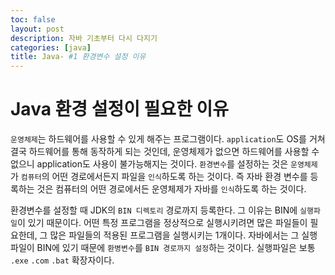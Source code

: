 ```yaml
---
toc: false
layout: post
description: 자바 기초부터 다시 다지기
categories: [java]
title: Java- #1 환경변수 설정 이유
---
```

# Java 환경 설정이 필요한 이유

`운영체제`는 하드웨어를 사용할 수 있게 해주는 프로그램이다.
`application`도 OS를 거쳐 결국 하드웨어를 통해 동작하게 되는 것인데, 운영체제가 없으면 하드웨어를 사용할 수 없으니 application도 사용이 불가능해지는 것이다.
`환경변수`를 설정하는 것은 `운영체제`가 `컴퓨터`의 어떤 경로에서든지 파일을 `인식`하도록 하는 것이다.
즉 자바 환경 변수를 등록하는 것은 컴퓨터의 어떤 경로에서든 운영체제가 자바를 `인식`하도록 하는 것이다.

환경변수를 설정할 때 JDK의 `BIN 디렉토리` 경로까지 등록한다.
그 이유는 BIN에 `실행파일`이 있기 때문이다.
어떤 특정 프로그램을 정상적으로 실행시키려면 많은 파일들이 필요한데, 그 많은 파일들의 적용된 프로그램을 실행시키는 1개이다.
자바에서는 그 실행 파일이 BIN에 있기 때문에 `환병변수`를 `BIN 경로까지 설정`하는 것이다.
실행파일은 보통 `.exe` `.com` `.bat` 확장자이다.



